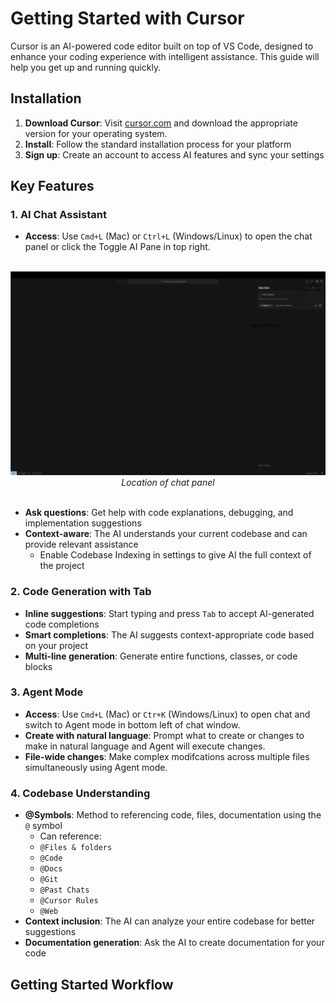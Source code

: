 # Getting Started with Cursor

Cursor is an AI-powered code editor built on top of VS Code, designed to enhance your coding experience with intelligent assistance. This guide will help you get up and running quickly.

## Installation

1. **Download Cursor**: Visit [cursor.com](https://cursor.com) and download the appropriate version for your operating system.
2. **Install**: Follow the standard installation process for your platform
3. **Sign up**: Create an account to access AI features and sync your settings

## Key Features

### 1. AI Chat Assistant
- **Access**: Use `Cmd+L` (Mac) or `Ctrl+L` (Windows/Linux) to open the chat panel or click the Toggle AI Pane in top right. <br/><br/>
<div align="center">
    <img src="assets/ai_pane2.svg" height=""><br/>
    <em>Location of chat panel</em> <br/><br/>
</div>

- **Ask questions**: Get help with code explanations, debugging, and implementation suggestions
- **Context-aware**: The AI understands your current codebase and can provide relevant assistance
    - Enable Codebase Indexing in settings to give AI the full context of the project

### 2. Code Generation with Tab
- **Inline suggestions**: Start typing and press `Tab` to accept AI-generated code completions
- **Smart completions**: The AI suggests context-appropriate code based on your project
- **Multi-line generation**: Generate entire functions, classes, or code blocks


### 3. Agent Mode
- **Access**: Use `Cmd+L` (Mac) or `Ctr+K` (Windows/Linux) to open chat and switch to Agent mode in bottom left of chat window.
- **Create with natural language**: Prompt what to create or changes to make in natural language and Agent will execute changes.
- **File-wide changes**: Make complex modifcations across multiple files simultaneously using Agent mode.

### 4. Codebase Understanding
- **@Symbols**: Method to referencing code, files, documentation using the `@` symbol
    - Can reference:
    - `@Files & folders`
    - `@Code`
    - `@Docs`
    - `@Git`
    - `@Past Chats`
    - `@Cursor Rules`
    - `@Web`
- **Context inclusion**: The AI can analyze your entire codebase for better suggestions
- **Documentation generation**: Ask the AI to create documentation for your code

## Getting Started Workflow
